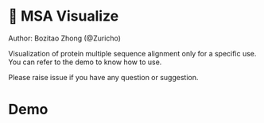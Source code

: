# 🌅 MSA Visualize

Author: Bozitao Zhong (@Zuricho)

Visualization of protein multiple sequence alignment only for a specific use. You can refer to the demo to know how to use.

Please raise issue if you have any question or suggestion.

# Demo


